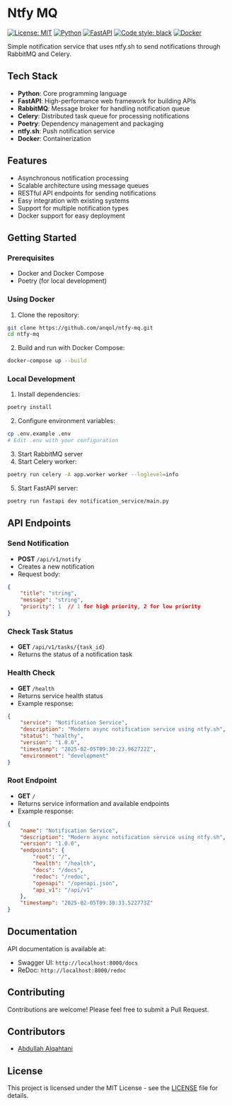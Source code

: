 # Ntfy MQ 

[![License: MIT](https://img.shields.io/badge/License-MIT-yellow.svg)](https://opensource.org/licenses/MIT)
[![Python](https://img.shields.io/badge/python-3.13+-blue.svg)](https://www.python.org/downloads/)
[![FastAPI](https://img.shields.io/badge/FastAPI-0.95.0+-green.svg)](https://fastapi.tiangolo.com)
[![Code style: black](https://img.shields.io/badge/code%20style-black-000000.svg)](https://github.com/psf/black)
[![Docker](https://img.shields.io/badge/docker-%230db7ed.svg?logo=docker&logoColor=white)](https://www.docker.com/)

Simple notification service that uses ntfy.sh to send notifications through RabbitMQ and Celery.

## Tech Stack

- **Python**: Core programming language
- **FastAPI**: High-performance web framework for building APIs
- **RabbitMQ**: Message broker for handling notification queue
- **Celery**: Distributed task queue for processing notifications
- **Poetry**: Dependency management and packaging
- **ntfy.sh**: Push notification service
- **Docker**: Containerization

## Features

- Asynchronous notification processing
- Scalable architecture using message queues
- RESTful API endpoints for sending notifications
- Easy integration with existing systems
- Support for multiple notification types
- Docker support for easy deployment

## Getting Started

### Prerequisites

- Docker and Docker Compose
- Poetry (for local development)

### Using Docker

1. Clone the repository:
```bash
git clone https://github.com/anqol/ntfy-mq.git
cd ntfy-mq
```

2. Build and run with Docker Compose:
```bash
docker-compose up --build
```

### Local Development

1. Install dependencies:
```bash
poetry install
```

2. Configure environment variables:
```bash
cp .env.example .env
# Edit .env with your configuration
```

3. Start RabbitMQ server
4. Start Celery worker:
```bash
poetry run celery -A app.worker worker --loglevel=info
```

5. Start FastAPI server:
```bash
poetry run fastapi dev notification_service/main.py
```

## API Endpoints

### Send Notification
- **POST** `/api/v1/notify`
- Creates a new notification
- Request body:
```json
{
    "title": "string",
    "message": "string",
    "priority": 1  // 1 for high priority, 2 for low priority
}
```

### Check Task Status
- **GET** `/api/v1/tasks/{task_id}`
- Returns the status of a notification task

### Health Check
- **GET** `/health`
- Returns service health status
- Example response:
```json
{
    "service": "Notification Service",
    "description": "Modern async notification service using ntfy.sh",
    "status": "healthy",
    "version": "1.0.0",
    "timestamp": "2025-02-05T09:30:23.962722Z",
    "environment": "development"
}
```

### Root Endpoint
- **GET** `/`
- Returns service information and available endpoints
- Example response:
```json
{
    "name": "Notification Service",
    "description": "Modern async notification service using ntfy.sh",
    "version": "1.0.0",
    "endpoints": {
        "root": "/",
        "health": "/health", 
        "docs": "/docs",
        "redoc": "/redoc",
        "openapi": "/openapi.json",
        "api_v1": "/api/v1"
    },
    "timestamp": "2025-02-05T09:30:33.522773Z"
}
```

## Documentation

API documentation is available at:
- Swagger UI: `http://localhost:8000/docs`
- ReDoc: `http://localhost:8000/redoc`

## Contributing

Contributions are welcome! Please feel free to submit a Pull Request.

## Contributors

- [Abdullah Alqahtani](https://github.com/anqorithm)

## License

This project is licensed under the MIT License - see the [LICENSE](LICENSE) file for details.